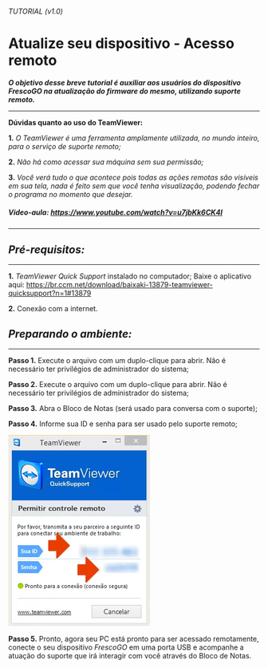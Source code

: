 ###### _TUTORIAL  (v1.0)_
# Atualize seu dispositivo - Acesso remoto 
**_O objetivo desse breve tutorial é auxiliar aos usuários do dispositivo FrescoGO na atualização do firmware do mesmo, utilizando suporte remoto._**

---------------------------------------------------------------------
**Dúvidas quanto ao uso do TeamViewer:**

**1.** *O TeamViewer é uma ferramenta amplamente utilizada, no mundo inteiro, para o serviço de suporte remoto;*

**2.** *Não há como acessar sua máquina sem sua permissão;*

**3.** *Você verá tudo o que acontece pois todas as ações remotas são visíveis em sua tela, nada é feito sem que você tenha visualização, podendo fechar o programa no momento que desejar.*

##### Video-aula: https://www.youtube.com/watch?v=u7jbKk6CK4I

---------------------------------------------------------------------
## *Pré-requisitos:*
-----------------------------------------------------------------------------
**1.** *TeamViewer Quick Support* instalado no computador;
    Baixe o aplicativo aqui: https://br.ccm.net/download/baixaki-13879-teamviewer-quicksupport?n=1#13879
    
**2.** Conexão com a internet.

## *Preparando o ambiente:*
-----------------------------------------------------------------------------
**Passo 1.**  Execute o arquivo com um duplo-clique para abrir. Não é necessário ter privilégios de administrador do sistema;

**Passo 2.**  Execute o arquivo com um duplo-clique para abrir. Não é necessário ter privilégios de administrador do sistema;

**Passo 3.**  Abra o Bloco de Notas (será usado para conversa com o suporte);

**Passo 4.**  Informe sua ID e senha para ser usado pelo suporte remoto;

![TeamViewer](images/TeamViewerQS.png "TeamViewer")

**Passo 5.** Pronto, agora seu PC está pronto para ser acessado remotamente, conecte o seu dispositivo *FrescoGO* em uma porta USB e acompanhe a atuação do suporte que irá interagir com você através do Bloco de Notas.



